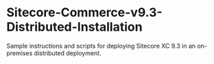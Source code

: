 # Sitecore-Commerce-v9.3-Distributed-Installation
Sample instructions and scripts for deploying Sitecore XC 9.3 in an on-premises distributed deployment.
